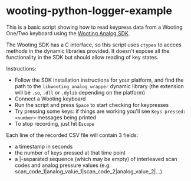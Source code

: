 # wooting-python-logger-example

This is a basic script showing how to read keypress data from a Wooting One/Two keyboard using the [Wooting Analog SDK](https://github.com/WootingKb/wooting-analog-sdk).

The Wooting SDK has a C interface, so this script uses `ctypes` to accces methods in the dynamic libraries provided. It doesn't expose all the functionality in the SDK but should allow reading of key states.

Instructions:

 * Follow the SDK installation instructions for your platform, and find the path to the `libwooting_analog_wrapper` dynamic library (the extension will be `.so`, `.dll` or `.dylib` depending on the platform)
 * Connect a Wooting keyboard
 * Run the script and press `Space` to start checking for keypresses
 * Try pressing some keys: if things are working you'll see `Keys pressed: <number>` messages being printed
 * To stop recording, just hit `Escape`
 
Each line of the recorded CSV file will contain 3 fields:
 * a timestamp in seconds
 * the number of keys pressed at that time point
 * a |-separated sequence (which may be empty) of interleaved scan codes and analog pressure values (e.g. scan_code_1|analog_value_1|scan_code_2|analog_value_2|...)
 
 
